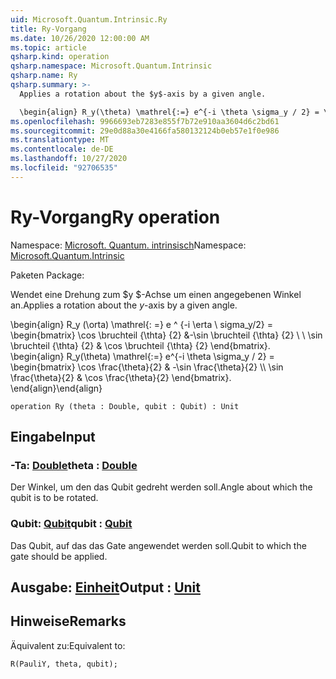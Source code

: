 ```yaml
---
uid: Microsoft.Quantum.Intrinsic.Ry
title: Ry-Vorgang
ms.date: 10/26/2020 12:00:00 AM
ms.topic: article
qsharp.kind: operation
qsharp.namespace: Microsoft.Quantum.Intrinsic
qsharp.name: Ry
qsharp.summary: >-
  Applies a rotation about the $y$-axis by a given angle.

  \begin{align} R_y(\theta) \mathrel{:=} e^{-i \theta \sigma_y / 2} = \begin{bmatrix} \cos \frac{\theta}{2} & -\sin \frac{\theta}{2}  \\\\ \sin \frac{\theta}{2} & \cos \frac{\theta}{2} \end{bmatrix}. \end{align}
ms.openlocfilehash: 9966693eb7283e855f7b72e910aa3604d6c2bd61
ms.sourcegitcommit: 29e0d88a30e4166fa580132124b0eb57e1f0e986
ms.translationtype: MT
ms.contentlocale: de-DE
ms.lasthandoff: 10/27/2020
ms.locfileid: "92706535"
---
```

# <a name="ry-operation"></a><span data-ttu-id="15b84-102">Ry-Vorgang</span><span class="sxs-lookup"><span data-stu-id="15b84-102">Ry operation</span></span>

<span data-ttu-id="15b84-103">Namespace: [Microsoft. Quantum. intrinsisch](xref:Microsoft.Quantum.Intrinsic)</span><span class="sxs-lookup"><span data-stu-id="15b84-103">Namespace: [Microsoft.Quantum.Intrinsic](xref:Microsoft.Quantum.Intrinsic)</span></span>

<span data-ttu-id="15b84-104">Paketen [](https://nuget.org/packages/)</span><span class="sxs-lookup"><span data-stu-id="15b84-104">Package: [](https://nuget.org/packages/)</span></span>


<span data-ttu-id="15b84-105">Wendet eine Drehung zum $y $-Achse um einen angegebenen Winkel an.</span><span class="sxs-lookup"><span data-stu-id="15b84-105">Applies a rotation about the $y$-axis by a given angle.</span></span>

<span data-ttu-id="15b84-106">\begin{align} R_y (\orta) \mathrel{: =} e ^ {-i \erta \ sigma_y/2} = \begin{bmatrix} \cos \bruchteil {\thta} {2} &-\sin \bruchteil {\thta} {2} \\ \\ \sin \bruchteil {\thta} {2} & \cos \bruchteil {\thta} {2} \end{bmatrix}.  </span><span class="sxs-lookup"><span data-stu-id="15b84-106">\begin{align} R_y(\theta) \mathrel{:=} e^{-i \theta \sigma_y / 2} = \begin{bmatrix} \cos \frac{\theta}{2} & -\sin \frac{\theta}{2}  \\\\ \sin \frac{\theta}{2} & \cos \frac{\theta}{2} \end{bmatrix}.</span></span>
<span data-ttu-id="15b84-107">\end{align}</span><span class="sxs-lookup"><span data-stu-id="15b84-107">\end{align}</span></span>

```qsharp
operation Ry (theta : Double, qubit : Qubit) : Unit
```


## <a name="input"></a><span data-ttu-id="15b84-108">Eingabe</span><span class="sxs-lookup"><span data-stu-id="15b84-108">Input</span></span>

### <a name="theta--double"></a><span data-ttu-id="15b84-109">-Ta: [Double](xref:microsoft.quantum.lang-ref.double)</span><span class="sxs-lookup"><span data-stu-id="15b84-109">theta : [Double](xref:microsoft.quantum.lang-ref.double)</span></span>

<span data-ttu-id="15b84-110">Der Winkel, um den das Qubit gedreht werden soll.</span><span class="sxs-lookup"><span data-stu-id="15b84-110">Angle about which the qubit is to be rotated.</span></span>


### <a name="qubit--qubit"></a><span data-ttu-id="15b84-111">Qubit: [Qubit](xref:microsoft.quantum.lang-ref.qubit)</span><span class="sxs-lookup"><span data-stu-id="15b84-111">qubit : [Qubit](xref:microsoft.quantum.lang-ref.qubit)</span></span>

<span data-ttu-id="15b84-112">Das Qubit, auf das das Gate angewendet werden soll.</span><span class="sxs-lookup"><span data-stu-id="15b84-112">Qubit to which the gate should be applied.</span></span>



## <a name="output--unit"></a><span data-ttu-id="15b84-113">Ausgabe: [Einheit](xref:microsoft.quantum.lang-ref.unit)</span><span class="sxs-lookup"><span data-stu-id="15b84-113">Output : [Unit](xref:microsoft.quantum.lang-ref.unit)</span></span>



## <a name="remarks"></a><span data-ttu-id="15b84-114">Hinweise</span><span class="sxs-lookup"><span data-stu-id="15b84-114">Remarks</span></span>

<span data-ttu-id="15b84-115">Äquivalent zu:</span><span class="sxs-lookup"><span data-stu-id="15b84-115">Equivalent to:</span></span>

```qsharp
R(PauliY, theta, qubit);
```